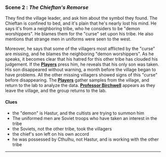 
### Scene 2 : *The Chieftan's Remorse* ###

They find the village leader, and ask him about the symbol they found.
The Chieftan is confined to bed, and it's plain that he's nearly lost his mind.
He says it's from a neighboring tribe, who he considers to be "demon worshippers".
He blames them for the "curse" set upon his tribe.
He also mentions that strange men in uniforms were seen to the west.

Moreover, he says that some of the villagers most afflicted by the "curse" are missing,
and he blames the neighboring "demon worshippers".
As he speaks, it becomes clear that his hatred for this other tribe has clouded his judgement.
If the **[Players][]** press him, he reveals that his only son was taken.
His son disappeared without warning, a month before the village began to have problems.
All the other missing villagers showed signs of this "curse" before disappearing.
The **[Players][]** gather samples from the village, and return to the lab to analyze the data.
**[Professor Birchwell][]** appears as they leave the village, and the group returns to the lab.


#### Clues ####
- the "demon" is Hastur, and the cultists are trying to summon him
- The uniformed men are Soviet troops who have taken an interest in the tribe
- the Soviets, not the other tribe, took the villagers
- the chief's son left on his own accord
- he was possessed by Cthulhu, not Hastur, and is working with the other tribe

---

[players]: <https://github.com/evan-erdos/trail-of-cthulhu/blob/master/outline/characters/players.md>
[professor birchwell]: <https://github.com/evan-erdos/trail-of-cthulhu/blob/master/outline/characters/birchwell.md>
